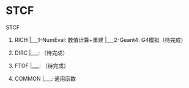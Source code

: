 # STCF
STCF

1. RICH
|___1-NumEval: 数值计算+重建
|___2-Geant4: G4模拟（待完成）

2. DIRC
|___: （待完成）

3. FTOF
|___: （待完成）

4. COMMON
|___: 通用函数


